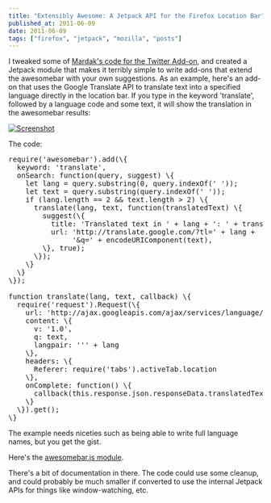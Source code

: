 ```yaml
---
title: "Extensibly Awesome: A Jetpack API for the Firefox Location Bar"
published_at: 2011-06-09
date: 2011-06-09
tags: ["firefox", "jetpack", "mozilla", "posts"]
---
```

I tweaked some of [Mardak's code for the Twitter Add-on](http://mozillalabs.com/prospector/2011/06/01/exploring-social-search-with-twitter-address-bar-search/), and created a Jetpack module that makes it terribly simple to write add-ons that extend the awesomebar with your own suggestions. As an example, here's an add-on that uses the Google Translate API to translate text into a specified language directly in the location bar. If you type in the keyword 'translate', followed by a language code and some text, it will show the translation in the awesomebar results:

[![Screenshot](http://autonome.files.wordpress.com/2011/06/screen-shot-2011-06-09-at-3-36-53-am.png "Screenshot")](screen-shot-2011-06-09-at-3-36-53-am.png)

The code:
<pre>require('awesomebar').add(\{
  keyword: 'translate',
  onSearch: function(query, suggest) \{
    let lang = query.substring(0, query.indexOf(' '));
    let text = query.substring(query.indexOf(' '));
    if (lang.length == 2 && text.length > 2) \{
      translate(lang, text, function(translatedText) \{
        suggest(\{
          title: 'Translated text in ' + lang + ': ' + translatedText,
          url: 'http://translate.google.com/?tl=' + lang +
               '&q=' + encodeURIComponent(text),
        \}, true);
      \});
    \}
  \}
\});

function translate(lang, text, callback) \{
  require('request').Request(\{
    url: 'http://ajax.googleapis.com/ajax/services/language/translate',
    content: \{
      v: '1.0',
      q: text,
      langpair: ''' + lang
    \},
    headers: \{
      Referer: require('tabs').activeTab.location
    \},
    onComplete: function() \{
      callback(this.response.json.responseData.translatedText);
    \}
  \}).get();
\}</pre>
The example needs niceties such as being able to write full language names, but you get the gist.

Here's the [awesomebar.js module](https://github.com/autonome/Jetpack-Modules/blob/master/awesomebar.js).

There's a bit of documentation in there. The code could use some cleanup, and could probably be much smaller if converted to use the internal Jetpack APIs for things like window-watching, etc.